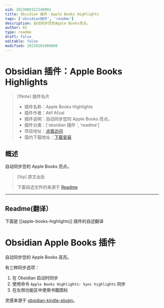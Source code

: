 ```yaml
---
uid: 2023080322140892
title: Obsidian 插件：Apple Books Highlights
tags: ['obsidian插件', 'readme']
description: 自动同步您的Apple Books亮点。
author: AI
type: readme
draft: false
editable: false
modified: 20230101000000
---
```


# Obsidian 插件：Apple Books Highlights

> [!Note] 插件名片
> - 插件名称：Apple Books Highlights
> - 插件作者：Atif Afzal
> - 插件说明：自动同步您的 Apple Books 亮点。
> - 插件分类：['obsidian 插件 ', 'readme']
> - 项目地址：[点我访问](https://github.com/atfzl/obsidian-apple-books-plugin)
> - 国内下载地址：[下载安装](https://pkmer.cn/products/plugin/pluginMarket/?apple-books-highlights)

## 概述

自动同步您的 Apple Books 亮点。

> [!tip] 原文出处
>
>下面自述文件的来源于 [Readme](https://ghproxy.net/https://raw.githubusercontent.com/atfzl/obsidian-apple-books-plugin/master/README.md)

---

## Readme(翻译）

下面是 [[apple-books-highlights]] 插件的自述翻译

# Obsidian Apple Books 插件

自动同步您的 Apple Books 高亮。

有三种同步选项：

1. 在 Obsidian 启动时同步
2. 使用命令 `Apple Books Highlights: Sync highlights` 同步
3. 在左侧功能区中使用书籍图标

灵感来源于 [obsidian-kindle-plugin](https://github.com/hadynz/obsidian-kindle-plugin)。
